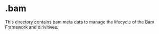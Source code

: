 # .bam
This directory contains bam meta data to manage the lifecycle of the Bam Framework and dirivitives. 